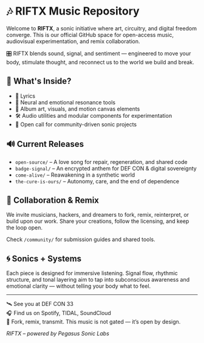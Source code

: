 # 🎶 RIFTX Music Repository

Welcome to **RIFTX**, a sonic initiative where art, circuitry, and digital freedom converge. This is our official GitHub space for open-access music, audiovisual experimentation, and remix collaboration.

🎛️ RIFTX blends sound, signal, and sentiment — engineered to move your body, stimulate thought, and reconnect us to the world we build and break.

## 🧬 What's Inside?

- 🎵 Lyrics
- 🧠 Neural and emotional resonance tools
- 🎨 Album art, visuals, and motion canvas elements
- 🛠️ Audio utilities and modular components for experimentation
- 📡 Open call for community-driven sonic projects

## 🔊 Current Releases

- `open-source/` – A love song for repair, regeneration, and shared code  
- `badge-signal/` – An encrypted anthem for DEF CON & digital sovereignty  
- `come-alive/` – Reawakening in a synthetic world  
- `the-cure-is-ours/` – Autonomy, care, and the end of dependence  

## 🤝 Collaboration & Remix

We invite musicians, hackers, and dreamers to fork, remix, reinterpret, or build upon our work. Share your creations, follow the licensing, and keep the loop open.

Check `/community/` for submission guides and shared tools.

## 🌀 Sonics + Systems

Each piece is designed for immersive listening. Signal flow, rhythmic structure, and tonal layering aim to tap into subconscious awareness and emotional clarity — without telling your body what to feel.

---

🛰️ See you at DEF CON 33  
🎧 Find us on Spotify, TIDAL, SoundCloud  
🔗 Fork, remix, transmit. This music is not gated — it’s open by design.

_RIFTX – powered by Pegasus Sonic Labs_
